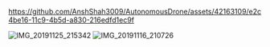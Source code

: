 

https://github.com/AnshShah3009/AutonomousDrone/assets/42163109/e2c4be16-11c9-4b5d-a830-216edfd1ec9f

![IMG_20191125_215342](https://github.com/AnshShah3009/AutonomousDrone/assets/42163109/4a335acf-e4f2-4e88-9188-cb2a3db3af38)
![IMG_20191116_210726](https://github.com/AnshShah3009/AutonomousDrone/assets/42163109/f10d6aa6-982e-490e-9d7f-dc1da6c8fcdc)
